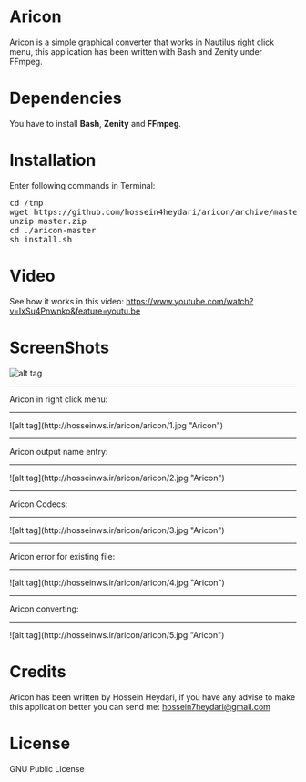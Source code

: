 # Aricon
Aricon is a simple graphical converter that works in Nautilus right click menu, this application has been written with Bash and Zenity under FFmpeg.
# Dependencies
You have to install <b>Bash</b>, <b>Zenity</b> and <b>FFmpeg</b>.
# Installation
Enter following commands in Terminal:

<pre>
cd /tmp
wget https://github.com/hossein4heydari/aricon/archive/master.zip
unzip master.zip
cd ./aricon-master
sh install.sh
</pre>
# Video
See how it works in this video: https://www.youtube.com/watch?v=IxSu4Pnwnko&feature=youtu.be
# ScreenShots
![alt tag](http://hosseinws.ir/aricon/aricon/6.jpg "Aricon")
<hr>
Aricon in right click menu:
<hr>
![alt tag](http://hosseinws.ir/aricon/aricon/1.jpg "Aricon")
<hr>
Aricon output name entry:

<hr>
![alt tag](http://hosseinws.ir/aricon/aricon/2.jpg "Aricon")
<hr>
Aricon Codecs:
<hr>
![alt tag](http://hosseinws.ir/aricon/aricon/3.jpg "Aricon")
<hr>
Aricon error for existing file:
<hr>
![alt tag](http://hosseinws.ir/aricon/aricon/4.jpg "Aricon")
<hr>
Aricon converting:
<hr>
![alt tag](http://hosseinws.ir/aricon/aricon/5.jpg "Aricon")

# Credits
Aricon has been written by Hossein Heydari, if you have any advise to make this application better you can send me: hossein7heydari@gmail.com

# License
GNU Public License
